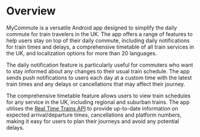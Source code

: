 # Overview

MyCommute is a versatile Android app designed to simplify the daily commute for train travelers in the UK. The app offers a range of features to help users stay on top of their daily commute, including daily notifications for train times and delays, a comprehensive timetable of all train services in the UK, and localization options for more than 20 languages.

The daily notification feature is particularly useful for commuters who want to stay informed about any changes to their usual train schedule. The app sends push notifications to users each day at a custom time with the latest train times and any delays or cancellations that may affect their journey.

The comprehensive timetable feature allows users to view train schedules for any service in the UK, including regional and suburban trains. The app utilises the [Real Time Trains API](https://www.realtimetrains.co.uk/about/developer/pull/docs/) to provide up-to-date information on expected arrival/departure times, cancellations and platform numbers, making it easy for users to plan their journeys and avoid any potential delays.
